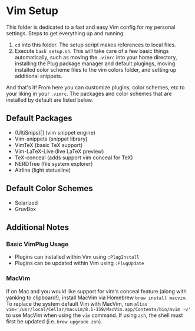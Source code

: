 # Vim Setup
This folder is dedicated to a fast and easy Vim config for my personal settings. Steps to get everything up and running:

1. `cd` into this folder. The setup script makes references to local files.
2. Execute `bash setup.sh`. This will take care of a few basic things automatically, such as moving the `.vimrc` into your home directory, installing the Plug package manager and default plugings, moving installed color scheme files to the vim colors folder, and setting up additional snippets.

And that's it! From here you can customize plugins, color schemes, etc to your liking in your `.vimrc`. The packages and color schemes that are installed by default are listed below.

## Default Packages
* (UltiSnips)[] (vim snippet engine)
* Vim-snippets (snippet library)
* VimTeX (basic TeX support)
* Vim-LaTeX-Live (live LaTeX preview)
* TeX-conceal (adds support vim conceal for TeX)
* NERDTree (file system explorer)
* Airline (light statusline)

## Default Color Schemes
* Solarized
* GruvBox

## Additional Notes
### Basic VimPlug Usage
- Plugins can installed within Vim using `:PlugInstall`
- Plugins can be updated within Vim using `:PlugUpdate`

### MacVim
If on Mac and you would like support for vim's conceal feature (along with yanking to clipboard!), install MacVim via Homebrew `brew install macvim`. To replace the system default Vim with MacVim, run `alias vim='/usr/local/Cellar/macvim/8.1-159/MacVim.app/Contents/bin/mvim -v'` to use MacVim when using the `vim` command. If using `zsh`, the shell must first be updated (i.e. `brew upgrade zsh`).
